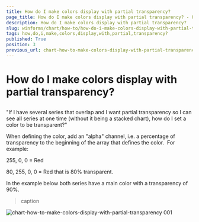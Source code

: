 ```yaml
---
title: How do I make colors display with partial transparency?
page_title: How do I make colors display with partial transparency? - UI for WinForms Documentation
description: How do I make colors display with partial transparency?
slug: winforms/chart/how-to/how-do-i-make-colors-display-with-partial-transparency?
tags: how,do,i,make,colors,display,with,partial,transparency?
published: True
position: 3
previous_url: chart-how-to-make-colors-display-with-partial-transparency
---
```


# How do I make colors display with partial transparency?



## 

"If I have several series that overlap and I want partial transparency so I can see all series at one time (without it being a stacked chart), how do I set a color to be transparent?" 

When defining the color, add an "alpha" channel, i.e. a percentage of transparency to the beginning of the array that defines the color.  For example: 

255, 0, 0 = Red

80, 255, 0, 0 = Red that is 80% transparent.



In the example below both series have a main color with a transparency of 90%.


>caption 

![chart-how-to-make-colors-display-with-partial-transparency 001](images/chart-how-to-make-colors-display-with-partial-transparency001.png)
